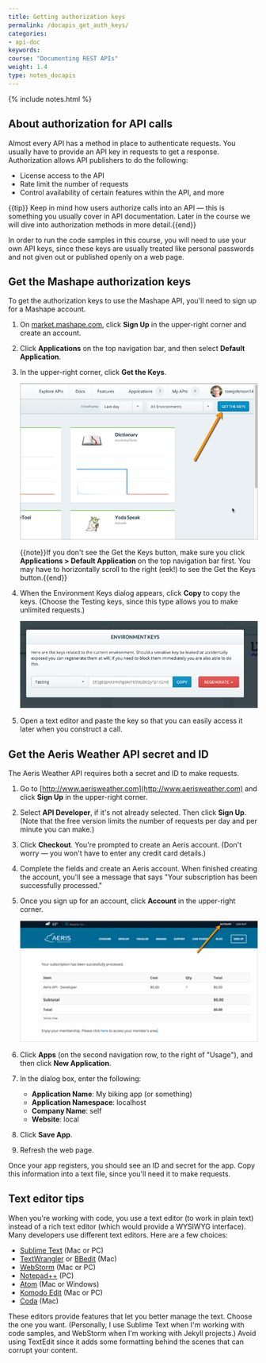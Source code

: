 ```yaml
---
title: Getting authorization keys
permalink: /docapis_get_auth_keys/
categories:
- api-doc
keywords: 
course: "Documenting REST APIs"
weight: 1.4
type: notes_docapis
---
```

{% include notes.html %}

## About authorization for API calls

Almost every API has a method in place to authenticate requests. You usually have to provide an API key in requests to get a response. Authorization allows API publishers to do the following:

* License access to the API
* Rate limit the number of requests
* Control availability of certain features within the API, and more

{{tip}} Keep in mind how users authorize calls into an API &mdash; this is something you usually cover in API documentation. Later in the course we will dive into authorization methods in more detail.{{end}}

In order to run the code samples in this course, you will need to use your own API keys, since these keys are usually treated like personal passwords and not given out or published openly on a web page.

## Get the Mashape authorization keys

To get the authorization keys to use the Mashape API, you'll need to sign up for a Mashape account.

1. On [market.mashape.com](https://market.mashape.com/), click **Sign Up** in the upper-right corner and create an account.
2. Click **Applications** on the top navigation bar, and then select **Default Application**.
3. In the upper-right corner, click **Get the Keys**.
	
	<img src="/images_api/mashape_get_keys.png" alt="Mashape -- getting the keys" />

	{{note}}If you don't see the Get the Keys button, make sure you click <b>Applications > Default Application</b> on the top navigation bar first. You may have to horizontally scroll to the right (eek!) to see the Get the Keys button.{{end}}
	
3. When the Environment Keys dialog appears, click **Copy** to copy the keys. (Choose the Testing keys, since this type allows you to make unlimited requests.)

    <img src="/images_api/environmentkeys.png" alt="Mashape keys" />
    
4. Open a text editor and paste the key so that you can easily access it later when you construct a call.

## Get the Aeris Weather API secret and ID

The Aeris Weather API requires both a secret and ID to make requests.

1.  Go to [http://www.aerisweather.com](http://www.aerisweather.com) and click **Sign Up** in the upper-right corner.
2.  Select **API Developer**, if it's not already selected. Then click **Sign Up**. (Note that the free version limits the number of requests per day and per minute you can make.)
3.  Click **Checkout**. You're prompted to create an Aeris account. (Don't worry &mdash; you won't have to enter any credit card details.)
4.  Complete the fields and create an Aeris account. When finished creating the account, you'll see a message that says "Your subscription has been successfully processed." 
5.  Once you sign up for an account, click **Account** in the upper-right corner.
	
	<img src="/images_api/aerisaccount.png" alt="Aeris account" />
	
6.  Click **Apps** (on the second navigation row, to the right of "Usage"), and then click **New Application**.
7.  In the dialog box, enter the following:
    * **Application Name**: My biking app (or something)
    * **Application Namespace**: localhost
    * **Company Name**: self
    * **Website**: local
8.  Click **Save App**.  
9.  Refresh the web page.
 
Once your app registers, you should see an ID and secret for the app. Copy this information into a text file, since you'll need it to make requests.

## Text editor tips

When you're working with code, you use a text editor (to work in plain text) instead of a rich text editor (which would provide a WYSIWYG interface). Many developers use different text editors. Here are a few choices:

* [Sublime Text](http://www.sublimetext.com/) (Mac or PC)
* [TextWrangler](http://www.barebones.com/products/textwrangler/) or [BBedit](http://www.barebones.com/products/bbedit/) (Mac)
* [WebStorm](https://www.jetbrains.com/webstorm/) (Mac or PC)
* [Notepad++](https://notepad-plus-plus.org/) (PC)
* [Atom](https://atom.io/) (Mac or Windows)
* [Komodo Edit](http://komodoide.com/komodo-edit/) (Mac or PC)
* [Coda](https://panic.com/coda/) (Mac)

These editors provide features that let you better manage the text. Choose the one you want. (Personally, I use Sublime Text when I'm working with code samples, and WebStorm when I'm working with Jekyll projects.) Avoid using TextEdit since it adds some formatting behind the scenes that can corrupt your content.



